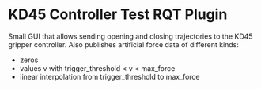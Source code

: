 # KD45 Controller Test RQT Plugin

Small GUI that allows sending opening and closing trajectories to the KD45 gripper controller.
Also publishes artificial force data of different kinds:

* zeros
* values v with trigger_threshold < v < max_force
* linear interpolation from trigger_threshold to max_force
